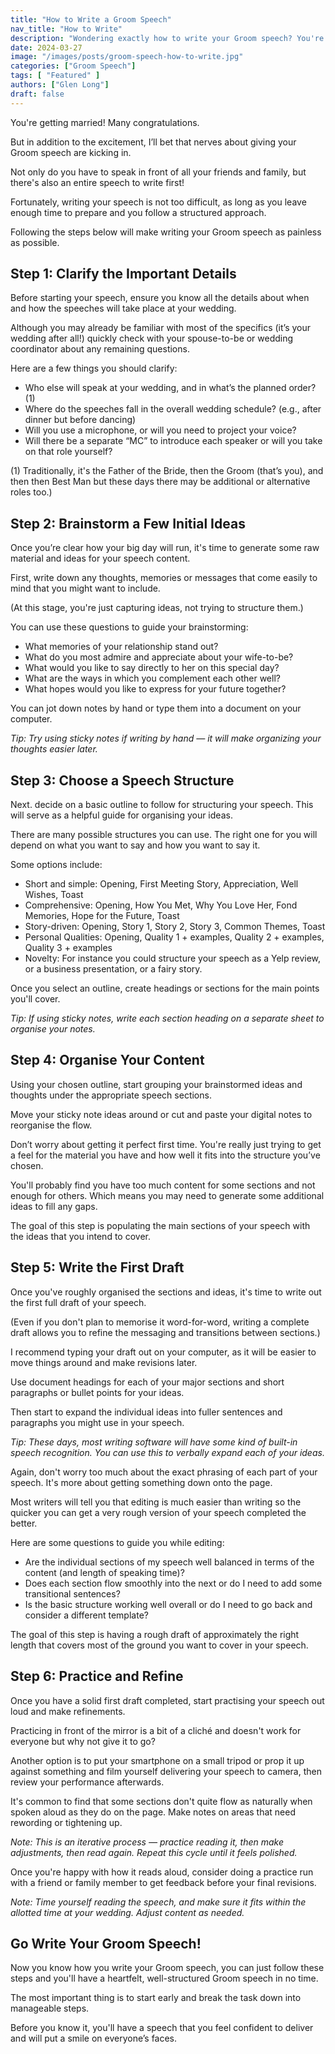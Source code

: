 ```yaml
---
title: "How to Write a Groom Speech"
nav_title: "How to Write"
description: "Wondering exactly how to write your Groom speech? You're in the right place! Just follow these six simple steps."
date: 2024-03-27
image: "/images/posts/groom-speech-how-to-write.jpg"
categories: ["Groom Speech"]
tags: [ "Featured" ]
authors: ["Glen Long"]
draft: false
---
```

You're getting married! Many congratulations.

But in addition to the excitement, I’ll bet that nerves about giving your Groom speech are kicking in.

Not only do you have to speak in front of all your friends and family, but there's also an entire speech to write first!

Fortunately, writing your speech is not too difficult, as long as you leave enough time to prepare and you follow a structured approach.

Following the steps below will make writing your Groom speech as painless as possible.

## Step 1: Clarify the Important Details

Before starting your speech, ensure you know all the details about when and how the speeches will take place at your wedding.

Although you may already be familiar with most of the specifics (it’s your wedding after all!) quickly check with your spouse-to-be or wedding coordinator about any remaining questions.

Here are a few things you should clarify:

- Who else will speak at your wedding, and in what’s the planned order? (1)
- Where do the speeches fall in the overall wedding schedule? (e.g., after dinner but before dancing)
- Will you use a microphone, or will you need to project your voice?
- Will there be a separate “MC” to introduce each speaker or will you take on that role yourself?

(1) Traditionally, it's the Father of the Bride, then the Groom (that’s you), and then then Best Man but these days there may be additional or alternative roles too.)

## Step 2: Brainstorm a Few Initial Ideas

Once you’re clear how your big day will run, it's time to generate some raw material and ideas for your speech content.

First, write down any thoughts, memories or messages that come easily to mind that you might want to include.

(At this stage, you're just capturing ideas, not trying to structure them.)

You can use these questions to guide your brainstorming:

- What memories of your relationship stand out?
- What do you most admire and appreciate about your wife-to-be?
- What would you like to say directly to her on this special day?
- What are the ways in which you complement each other well?
- What hopes would you like to express for your future together?

You can jot down notes by hand or type them into a document on your computer.

*Tip: Try using sticky notes if writing by hand — it will make organizing your thoughts easier later.*

## Step 3: Choose a Speech Structure

Next. decide on a basic outline to follow for structuring your speech. This will serve as a helpful guide for organising your ideas.

There are many possible structures you can use. The right one for you will depend on what you want to say and how you want to say it.

Some options include:

- Short and simple: Opening, First Meeting Story, Appreciation, Well Wishes, Toast
- Comprehensive: Opening, How You Met, Why You Love Her, Fond Memories, Hope for the Future, Toast
- Story-driven: Opening, Story 1, Story 2, Story 3, Common Themes, Toast
- Personal Qualities: Opening, Quality 1 + examples, Quality 2 + examples, Quality 3 + examples
- Novelty: For instance you could structure your speech as a Yelp review, or a business presentation, or a fairy story.

Once you select an outline, create headings or sections for the main points you'll cover.

*Tip: If using sticky notes, write each section heading on a separate sheet to organise your notes.*

## Step 4: Organise Your Content

Using your chosen outline, start grouping your brainstormed ideas and thoughts under the appropriate speech sections.

Move your sticky note ideas around or cut and paste your digital notes to reorganise the flow.

Don’t worry about getting it perfect first time. You're really just trying to get a feel for the material you have and how well it fits into the structure you’ve chosen.

You'll probably find you have too much content for some sections and not enough for others. Which means you may need to generate some additional ideas to fill any gaps.

The goal of this step is populating the main sections of your speech with the ideas that you intend to cover.

## Step 5: Write the First Draft

Once you've roughly organised the sections and ideas, it's time to write out the first full draft of your speech.

(Even if you don't plan to memorise it word-for-word, writing a complete draft allows you to refine the messaging and transitions between sections.)

I recommend typing your draft out on your computer, as it will be easier to move things around and make revisions later.

Use document headings for each of your major sections and short paragraphs or bullet points for your ideas.

Then start to expand the individual ideas into fuller sentences and paragraphs you might use in your speech.

*Tip: These days, most writing software will have some kind of built-in speech recognition. You can use this to verbally expand each of your ideas.*

Again, don't worry too much about the exact phrasing of each part of your speech. It's more about getting something down onto the page.

Most writers will tell you that editing is much easier than writing so the quicker you can get a very rough version of your speech completed the better.

Here are some questions to guide you while editing:

- Are the individual sections of my speech well balanced in terms of the content (and length of speaking time)?
- Does each section flow smoothly into the next or do I need to add some transitional sentences?
- Is the basic structure working well overall or do I need to go back and consider a different template?

The goal of this step is having a rough draft of approximately the right length that covers most of the ground you want to cover in your speech.

## Step 6: Practice and Refine

Once you have a solid first draft completed, start practising your speech out loud and make refinements.

Practicing in front of the mirror is a bit of a cliché and doesn't work for everyone but why not give it to go?

Another option is to put your smartphone on a small tripod or prop it up against something and film yourself delivering your speech to camera, then review your performance afterwards.

It's common to find that some sections don't quite flow as naturally when spoken aloud as they do on the page. Make notes on areas that need rewording or tightening up.

*Note: This is an iterative process — practice reading it, then make adjustments, then read again. Repeat this cycle until it feels polished.*

Once you're happy with how it reads aloud, consider doing a practice run with a friend or family member to get feedback before your final revisions.

*Note: Time yourself reading the speech, and make sure it fits within the allotted time at your wedding. Adjust content as needed.*

## Go Write Your Groom Speech!

Now you know how you write your Groom speech, you can just follow these steps and you'll have a heartfelt, well-structured Groom speech in no time.

The most important thing is to start early and break the task down into manageable steps.

Before you know it, you'll have a speech that you feel confident to deliver and will put a smile on everyone’s faces.